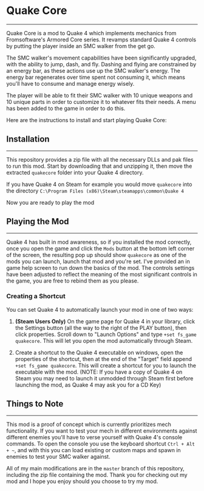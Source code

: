 # Quake Core
---
Quake Core is a mod to Quake 4 which implements mechanics from Fromsoftware's Armored Core series. It revamps standard Quake 4 controls by putting the player inside an SMC walker from the get go.

The SMC walker's movement capabilities have been significantly upgraded, with the ability to jump, dash, and fly. Dashing and flying are constrained by an energy bar, as these actions use up the SMC walker's energy. The energy bar regenerates over time spent not consuming it, which means you'll have to consume and manage energy wisely.

The player will be able to fit their SMC walker with 10 unique weapons and 10 unique parts in order to customize it to whatever fits their needs. A menu has been added to the game in order to do this.

Here are the instructions to install and start playing Quake Core:

## Installation
---
This repository provides a zip file with all the necessary DLLs and pak files to run this mod. Start by downloading that and unzipping it, then move the extracted `quakecore` folder into your Quake 4 directory.

If you have Quake 4 on Steam for example you would move `quakecore` into the directory
`C:\Program Files (x86)\Steam\steamapps\common\Quake 4`

Now you are ready to play the mod

## Playing the Mod
---
Quake 4 has built in mod awareness, so if you installed the mod correctly, once you open the game and click the `Mods` button at the bottom left corner of the screen, the resulting pop up should show `quakecore` as one of the mods you can launch, launch that mod and you're set. I've provided an in game help screen to run down the basics of the mod. The controls settings have been adjusted to reflect the meaning of the most significant controls in the game, you are free to rebind them as you please.

### Creating a Shortcut
You can set Quake 4 to automatically launch your mod in one of two ways:

1. **(Steam Users Only)** On the game page for Quake 4 in your library, click the Settings button (all the way to the right of the PLAY button), then click properties. Scroll down to "Launch Options" and type `+set fs_game quakecore`. This will let you open the mod automatically through Steam.
   
2. Create a shortcut to the Quake 4 executable on windows, open the properties of the shortcut, then at the end of the "Target" field append `+set fs_game quakecore`. This will create a shortcut for you to launch the executable with the mod. (NOTE: If you have a copy of Quake 4 on Steam you may need to launch it unmodded through Steam first before launching the mod, as Quake 4 may ask you for a CD Key)

## Things to Note
---
This mod is a proof of concept which is currently prioritizes mech functionality. If you want to test your mech in different environments against different enemies you'll have to verse yourself with Quake 4's console commands. To open the console you use the keyboard shortcut `Ctrl + Alt + ~`, and with this you can load existing or custom maps and spawn in enemies to test your SMC walker against.

All of my main modifications are in the `master` branch of this repository, including the zip file containing the mod. Thank you for checking out my mod and I hope you enjoy should you choose to try my mod.
